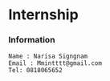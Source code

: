 # Internship

### Information
```
Name : Narisa Signgnam
Email : Mmintttt@gmail.com
Tel: 0818065652
```
